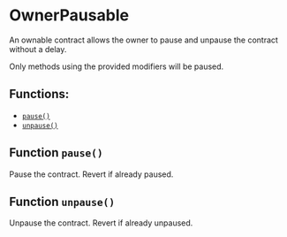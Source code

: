 # OwnerPausable

An ownable contract allows the owner to pause and unpause the contract without a delay.

Only methods using the provided modifiers will be paused.

## Functions:

* [`pause()`](ownerpausable.md#OwnerPausable-pause--)
* [`unpause()`](ownerpausable.md#OwnerPausable-unpause--)

## Function `pause()` <a id="OwnerPausable-pause--"></a>

Pause the contract. Revert if already paused.

## Function `unpause()` <a id="OwnerPausable-unpause--"></a>

Unpause the contract. Revert if already unpaused.

